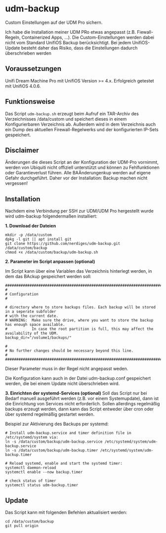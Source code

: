 # udm-backup
Custom Einstellungen auf der UDM Pro sichern.

Ich habe die Installation meiner UDM PRo etwas angepasst (z.B. Fiewall-Regeln, Containerized Apps, ...). Die Custom-Einstellungen werden dabei nicht vom Standard UnifiOS Backup berücksichtigt. Bei jedem UnifiOS-Update besteht daher das Risiko, dass die Einstellungen dadurch überschrieben werden

## Voraussetzungen
Unifi Dream Machine Pro mit UnifiOS Version >= 4.x. Erfolgreich getestet mit UnifiOS 4.0.6.

## Funktionsweise
Das Script `udm-backup.sh` erzeugt beim Aufruf ein TAR-Archiv des Verzeichnisses /data/custom und speichert dieses in einem Konfigurierbaren Verzeichnis ab. Außerdem wird in dem Verzeichnis auch ein Dump des aktuellen Firewall-Regelwerks und der konfigurierten IP-Sets gespeichert.

## Disclaimer
Änderungen die dieses Script an der Konfiguration der UDM-Pro vornimmt, werden von Ubiquiti nicht offiziell unterstützt und können zu Fehlfunktionen oder Garantieverlust führen. Alle BAÄnderungenkup werden auf eigene Gefahr durchgeführt. Daher vor der Installation: Backup machen nicht vergessen!

## Installation
Nachdem eine Verbindung per SSH zur UDM/UDM Pro hergestellt wurde wird udm-backup folgendermaßen installiert:

**1. Download der Dateien**

```
mkdir -p /data/custom
dpkg -l git || apt install git
git clone https://github.com/nerdiges/udm-backup.git /data/custom/backup
chmod +x /data/custom/backup/udm-backup.sh
```

**2. Parameter im Script anpassen (optional)**

Im Script kann über eine Variablen das Verzeichnis hinterlegt werden, in dem das BAckup gespeichert werden soll:

```
##############################################################################################
#
# Configuration
#

# directory where to store backups files. Each backup will be stored in a seperate subfolder 
# with the current date.
# WARNING:  Make sure the drive, where you want to store the backup has enough space available. 
#           In case the root partition is full, this may affect the availability of the UDM.
backup_dir="/volume1/backups/"

#
# No further changes should be necessary beyond this line.
#
##############################################################################################
```

Dieser Parameter muss in der Regel nicht angepasst weden.

Die Konfiguration kann auch in der Datei udm-backup.conf gespeichert werden, die bei einem Update nicht überschrieben wird.

**3. Einrichten der systemd-Services (optional)**
Soll das Script nur bei Bedarf manuell ausgeführt werden (z.B. vor einem Systemupdate), dann ist die Einrichtung von Services nicht erforderlich.
Sollen allerdings regelmäßig backups erzeugt werden, dann kann das Script entweder über cron oder über systemd regelmäßig gestartet werden.

Beispiel zur Aktivierung des Backups per systemd:

```
# Install udm-backup.service and timer definition file in /etc/systemd/system via:
ln -s /data/custom/backup/udm-backup.service /etc/systemd/system/udm-backup.service
ln -s /data/custom/backup/udm-backup.timer /etc/systemd/system/udm-backup.timer

# Reload systemd, enable and start the systemd timer:
systemctl daemon-reload
systemctl enable --now backup.timer

# check status of timer
systemctl status udm-backup.timer 
```

## Update

Das Script kann mit folgenden Befehlen aktualisiert werden:
```
cd /data/custom/backup
git pull origin
```

